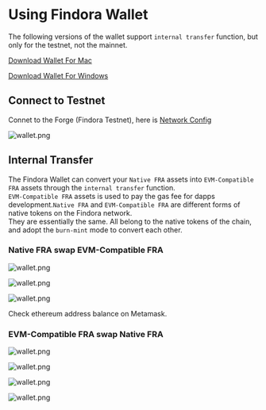# Using Findora Wallet
The following versions of the wallet support `internal transfer` function, but only for the testnet, not the mainnet.

[Download Wallet For Mac](https://s3-us-west-2.amazonaws.com/wallet.findora.org/download/Findora_Wallet_Setup_0.2.1.dmg)

[Download Wallet For Windows](https://s3-us-west-2.amazonaws.com/wallet.findora.org/download/Findora_Wallet_Setup_0.2.1.exe)

## Connect to Testnet
Connet to the Forge (Findora Testnet), here is [Network Config](02-network.md#forge-testnet)

![wallet.png](/img/wallet/wallet32.png)

## Internal Transfer
The Findora Wallet can convert your `Native FRA` assets into `EVM-Compatible FRA` assets through the `internal transfer` function.  
`EVM-Compatible FRA` assets is used to pay the gas fee for dapps development.`Native FRA` and `EVM-Compatible FRA` are different forms of native tokens on the Findora network.  
They are essentially the same. All belong to the native tokens of the chain, and adopt the `burn-mint` mode to convert each other.

### Native FRA swap EVM-Compatible FRA

![wallet.png](/img/wallet/wallet33.png)

![wallet.png](/img/wallet/wallet34.png)

![wallet.png](/img/wallet/wallet35.png)

Check ethereum address balance on Metamask.

### EVM-Compatible FRA swap Native FRA

![wallet.png](/img/wallet/wallet36.png)

![wallet.png](/img/wallet/wallet37.png)

![wallet.png](/img/wallet/wallet38.png)

![wallet.png](/img/wallet/wallet39.png)
